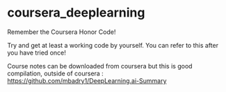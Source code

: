 # coursera_deeplearning
Remember the Coursera Honor Code!

Try and get at least a working code by yourself. You can refer to this after you have tried once!

Course notes can be downloaded from coursera but this is good compilation, outside of coursera : https://github.com/mbadry1/DeepLearning.ai-Summary
